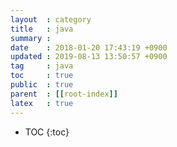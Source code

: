 ```yaml
---
layout  : category
title   : java
summary :
date    : 2018-01-20 17:43:19 +0900
updated : 2019-08-13 13:50:57 +0900
tag     : java
toc     : true
public  : true
parent  : [[root-index]]
latex   : true
---
```

* TOC
{:toc}
